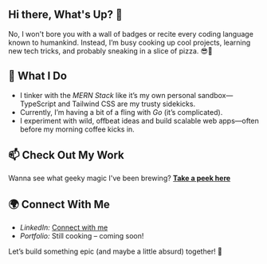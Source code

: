 ## Hi there, What's Up? 👋

No, I won't bore you with a wall of badges or recite every coding language known to humankind. Instead, I’m busy cooking up cool projects, learning new tech tricks, and probably sneaking in a slice of pizza. 😎🍕

## 🚀 What I Do
- I tinker with the *MERN Stack* like it’s my own personal sandbox—TypeScript and Tailwind CSS are my trusty sidekicks.
- Currently, I’m having a bit of a fling with *Go* (it’s complicated).
- I experiment with wild, offbeat ideas and build scalable web apps—often before my morning coffee kicks in.

## 📫 Check Out My Work
Wanna see what geeky magic I've been brewing? **[Take a peek here](https://github.com/Hello-Ship-Code)**

## 🌍 Connect With Me
- *LinkedIn:* [Connect with me](#)
- *Portfolio:* Still cooking – coming soon!

Let’s build something epic (and maybe a little absurd) together! 🚀
